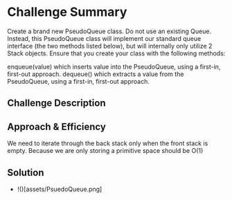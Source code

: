 # Challenge Summary
Create a brand new PseudoQueue class. Do not use an existing Queue. Instead, this PseudoQueue class will implement our standard queue interface (the two methods listed below), but will internally only utilize 2 Stack objects. Ensure that you create your class with the following methods:

enqueue(value) which inserts value into the PseudoQueue, using a first-in, first-out approach.
dequeue() which extracts a value from the PseudoQueue, using a first-in, first-out approach.

## Challenge Description
<!-- Description of the challenge -->

## Approach & Efficiency
We need to iterate through the back stack only when the front stack is empty. Because we are only storing a primitive space should be O(1)

## Solution
- !()[assets/PsuedoQueue.png]